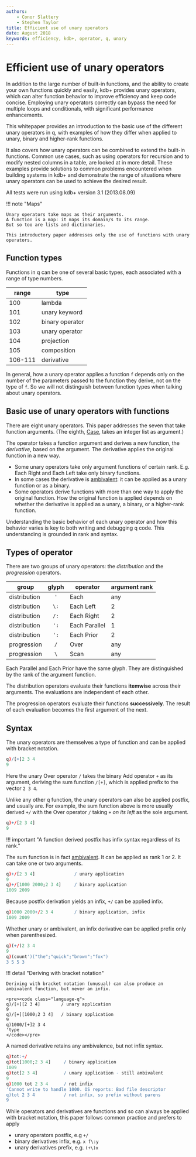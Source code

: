 ```yaml
---
authors: 
    - Conor Slattery
    - Stephen Taylor
title: Efficient use of unary operators
date: August 2018
keywords: efficiency, kdb+, operator, q, unary
---
```


# Efficient use of unary operators


In addition to the large number of built-in functions, and the ability
to create your own functions quickly and easily, kdb+ provides unary operators,
which can alter function behavior to improve efficiency and
keep code concise. Employing unary operators correctly can bypass the need for
multiple loops and conditionals, with significant performance
enhancements.

This whitepaper provides an introduction to the basic use of the
different unary operators in q, with examples of how they
differ when applied to unary, binary and higher-rank functions.

It also covers how unary operators can be combined to extend the
built-in functions. Common use cases, such as
using operators for recursion and to modify nested columns
in a table, are looked at in more detail. These examples provide
solutions to common problems encountered when building
systems in kdb+ and demonstrate the range of situations where unary operators
can be used to achieve the desired result.

All tests were run using kdb+ version 3.1 (2013.08.09)

!!! note "Maps"

    Unary operators take maps as their arguments. 
    A function is a map: it maps its domain/s to its range.
    But so too are lists and dictionaries. 

    This introductory paper addresses only the use of functions with unary operators.


## Function types

Functions in q can be one of several basic types, each associated with a range of type numbers. 

range   | type
--------|------
100     | lambda
101     | unary keyword
102     | binary operator
103     | unary operator
104     | projection
105     | composition
106-111 | derivative

In general, how a unary operator applies a function `f` depends only on the number <!-- and type --> of the parameters passed to the function they derive, not on the type of `f`. So we will not distinguish between function types when talking about unary operators.


## Basic use of unary operators with functions

There are eight unary operators. This paper addresses the seven that take function arguments. (The eighth, [Case](/ref/case), takes an integer list as argument.)

The operator takes a function argument and derives a new function, the _derivative_, based on the argument.
The derivative applies the original function in a new way.

-   Some unary operators take only argument functions of certain rank. E.g. Each Right and Each Left take only binary functions.
-   In some cases the derivative is [ambivalent](/ref/ambivalence): it can be applied as a unary function or as a binary.
-   Some operators derive functions with more than one way to apply the original function. How the original function is applied depends on whether the derivative is applied as a unary, a binary, or a higher-rank function. 

<!-- , each of which will either modify the
functionality of a function, modify the way a function is applied over
its parameters or – in some cases – make no changes at all. 
 -->
Understanding the basic behavior of each unary operator and how this behavior varies is key to both writing and debugging q code. 
This understanding is grounded in rank and syntax.


## Types of operator

There are two groups of unary operators: the _distribution_ and the _progression_ operators. 

group        | glyph | operator      | argument rank
-------------|:-----:|---------------|--------------
distribution | `'`   | Each          | any
distribution | `\:`  | Each Left     | 2
distribution | `/:`  | Each Right    | 2
distribution | `':`  | Each Parallel | 1
distribution | `':`  | Each Prior    | 2
progression  | `/`   | Over          | any
progression  | `\`   | Scan          | any

Each Parallel and Each Prior have the same glyph. 
They are distinguished by the rank of the argument function. 

The distribution operators evaluate their functions **itemwise** across their arguments. The evaluations are independent of each other.

The progression operators evaluate their functions **successively**. 
The result of each evaluation becomes the first argument of the next.


## Syntax

The unary operators are themselves a type of function and can be applied with bracket notation.

```q
q)/[+]2 3 4
9
```

Here the unary Over operator `/` takes the binary Add operator `+` as its argument, deriving the sum function `/[+]`, which is applied prefix to the vector `2 3 4`.

Unlike any other q function, the unary operators can also be applied postfix, and usually are.
For example, the sum function above is more usually derived `+/` with the Over operator `/` taking `+` _on its left_ as the sole argument. 

```q
q)+/[2 3 4]
9
```

!!! important "A function derived postfix has infix syntax regardless of its rank."

The sum function is in fact [ambivalent](/ref/ambivalence). It can be applied as rank 1 or 2. 
It can take one or two arguments.

```q
q)+/[2 3 4]               / unary application
9
q)+/[1000 2000;2 3 4]     / binary application
1009 2009
```

Because postfix derivation yields an infix, `+/` can be applied infix.

```q
q)1000 2000+/2 3 4        / binary application, infix
1009 2009
```

Whether unary or ambivalent, an infix derivative can be applied prefix only when parenthesized.

```q
q)(+/)2 3 4
9
q)(count')("the";"quick";"brown";"fox")
3 5 5 3
```

!!! detail "Deriving with bracket notation"

    Deriving with bracket notation (unusual) can also produce an ambivalent function, but never an infix.

    <pre><code class="language-q">
    q)/[+][2 3 4]        / unary application
    9
    q)/[+][1000;2 3 4]   / binary application
    9
    q)1000/[+]2 3 4
    'type
    </code></pre>

A named derivative retains any ambivalence, but not infix syntax.

```q
q)tot:+/
q)tot[1000;2 3 4]     / binary application
1009
q)tot[2 3 4]          / unary application - still ambivalent
9
q)1000 tot 2 3 4      / not infix
'Cannot write to handle 1000. OS reports: Bad file descriptor
q)tot 2 3 4           / not infix, so prefix without parens
9
```

While operators and derivatives are functions and so can always be applied with bracket notation, this paper follows common practice and prefers to apply

-   unary operators postfix, e.g `+/`
-   binary derivatives infix, e.g. `x f\:y`
-   unary derivatives prefix, e.g. `(+\)x`


